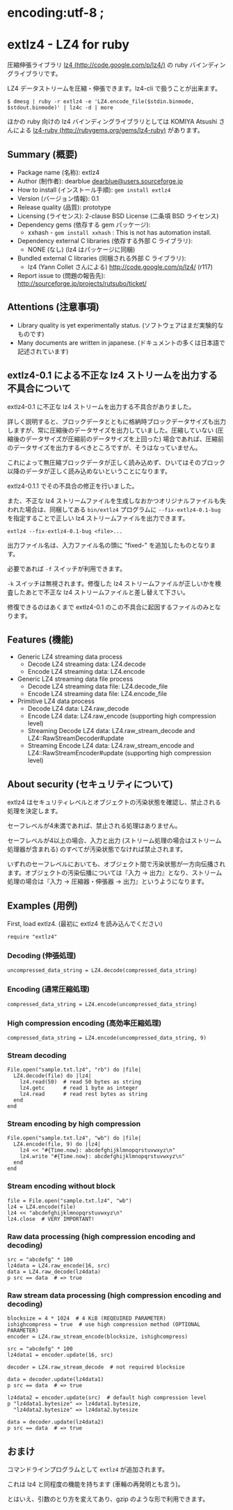  # encoding:utf-8 ;

# extlz4 - LZ4 for ruby

圧縮伸張ライブラリ [lz4 (http://code.google.com/p/lz4/)](http://code.google.com/p/lz4/) の ruby バインディングライブラリです。

LZ4 データストリームを圧縮・伸張できます。lz4-cli で扱うことが出来ます。

    $ dmesg | ruby -r extlz4 -e 'LZ4.encode_file($stdin.binmode, $stdout.binmode)' | lz4c -d | more

ほかの ruby 向けの lz4 バインディングライブラリとしては KOMIYA Atsushi さんによる [lz4-ruby (http://rubygems.org/gems/lz4-ruby)](http://rubygems.org/gems/lz4-ruby) があります。


## Summary (概要)

- Package name (名称): extlz4
- Author (制作者): dearblue <dearblue@users.sourceforge.jp>
- How to install (インストール手順): `gem install extlz4`
- Version (バージョン情報): 0.1
- Release quality (品質): prototype
- Licensing (ライセンス): 2-clause BSD License (二条項 BSD ライセンス)
- Dependency gems (依存する gem パッケージ):
    - xxhash - `gem install xxhash` : This is not has automation install.
- Dependency external C libraries (依存する外部 C ライブラリ):
    - NONE (なし) (lz4 はパッケージに同梱)
- Bundled external C libraries (同梱される外部 C ライブラリ):
    - lz4 (Yann Collet さんによる) <http://code.google.com/p/lz4/> (r117)
- Report issue to (問題の報告先): <http://sourceforge.jp/projects/rutsubo/ticket/>


## Attentions (注意事項)

- Library quality is yet experimentally status.
    (ソフトウェアはまだ実験的なものです)
- Many documents are written in japanese.
    (ドキュメントの多くは日本語で記述されています)


## extlz4-0.1 による不正な lz4 ストリームを出力する不具合について

extlz4-0.1 に不正な lz4 ストリームを出力する不具合がありました。

詳しく説明すると、ブロックデータとともに格納時ブロックデータサイズも出力しますが、常に圧縮後のデータサイズを出力していました。圧縮していない (圧縮後のデータサイズが圧縮前のデータサイズを上回った) 場合であれば、圧縮前のデータサイズを出力するべきところですが、そうはなっていません。

これによって無圧縮ブロックデータが正しく読み込めず、ひいてはそのブロック以降のデータが正しく読み込めないということになります。

extlz4-0.1.1 でその不具合の修正を行いました。

また、不正な lz4 ストリームファイルを生成しなおかつオリジナルファイルも失われた場合は、同梱してある `bin/extlz4` プログラムに `--fix-extlz4-0.1-bug` を指定することで正しい lz4 ストリームファイルを出力できます。

    extlz4 --fix-extlz4-0.1-bug <file>...

出力ファイル名は、入力ファイル名の頭に "fixed-" を追加したものとなります。

必要であれば `-f` スイッチが利用できます。

`-k` スイッチは無視されます。修復した lz4 ストリームファイルが正しいかを検査したあとで不正な lz4 ストリームファイルと差し替えて下さい。

修復できるのはあくまで extlz4-0.1 のこの不具合に起因するファイルのみとなります。


## Features (機能)

- Generic LZ4 streaming data process
    - Decode LZ4 streaming data: LZ4.decode
    - Encode LZ4 streaming data: LZ4.encode
- Generic LZ4 streaming data file process
    - Decode LZ4 streaming data file: LZ4.decode\_file
    - Encode LZ4 streaming data file: LZ4.encode\_file
- Primitive LZ4 data process
    - Decode LZ4 data: LZ4.raw\_decode
    - Encode LZ4 data: LZ4.raw\_encode (supporting high compression level)
    - Streaming Decode LZ4 data: LZ4.raw\_stream\_decode and LZ4::RawStreamDecoder#update
    - Streaming Encode LZ4 data: LZ4.raw\_stream\_encode and LZ4::RawStreamEncoder#update (supporting high compression level)


## About security (セキュリティについて)

extlz4 はセキュリティレベルとオブジェクトの汚染状態を確認し、禁止される処理を決定します。

セーフレベルが4未満であれば、禁止される処理はありません。

セーフレベルが4以上の場合、入力と出力 (ストリーム処理の場合はストリーム処理器が含まれる) のすべてが汚染状態でなければ禁止されます。

いずれのセーフレベルにおいても、オブジェクト間で汚染状態が一方向伝播されます。オブジェクトの汚染伝播については『入力 -> 出力』となり、ストリーム処理の場合は『入力 -> 圧縮器・伸張器 -> 出力』というようになります。


## Examples (用例)

First, load extlz4. (最初に extlz4 を読み込んでください)

    require "extlz4"

### Decoding (伸張処理)

    uncompressed_data_string = LZ4.decode(compressed_data_string)

### Encoding (通常圧縮処理)

    compressed_data_string = LZ4.encode(uncompressed_data_string)

### High compression encoding (高効率圧縮処理)

    compressed_data_string = LZ4.encode(uncompressed_data_string, 9)

### Stream decoding

    File.open("sample.txt.lz4", "rb") do |file|
      LZ4.decode(file) do |lz4|
        lz4.read(50)  # read 50 bytes as string
        lz4.getc      # read 1 byte as integer
        lz4.read      # read rest bytes as string
      end
    end

### Stream encoding by high compression

    File.open("sample.txt.lz4", "wb") do |file|
      LZ4.encode(file, 9) do |lz4|
        lz4 << "#{Time.now}: abcdefghijklmnopqrstuvwxyz\n"
        lz4.write "#{Time.now}: abcdefghijklmnopqrstuvwxyz\n"
      end
    end

### Stream encoding without block

    file = File.open("sample.txt.lz4", "wb")
    lz4 = LZ4.encode(file)
    lz4 << "abcdefghijklmnopqrstuvwxyz\n"
    lz4.close  # VERY IMPORTANT!

### Raw data processing (high compression encoding and decoding)

    src = "abcdefg" * 100
    lz4data = LZ4.raw_encode(16, src)
    data = LZ4.raw_decode(lz4data)
    p src == data  # => true

### Raw stream data processing (high compression encoding and decoding)

    blocksize = 4 * 1024  # 4 KiB (REQEUIRED PARAMETER)
    ishighcompress = true  # use high compression method (OPTIONAL PARAMETER)
    encoder = LZ4.raw_stream_encode(blocksize, ishighcompress)

    src = "abcdefg" * 100
    lz4data1 = encoder.update(16, src)

    decoder = LZ4.raw_stream_decode  # not required blocksize

    data = decoder.update(lz4data1)
    p src == data  # => true

    lz4data2 = encoder.update(src)  # default high compression level
    p "lz4data1.bytesize" => lz4data1.bytesize,
      "lz4data2.bytesize" => lz4data2.bytesize

    data = decoder.update(lz4data2)
    p src == data  # => true


## おまけ

コマンドラインプログラムとして `extlz4` が追加されます。

これは lz4 と同程度の機能を持ちます (車輪の再発明とも言う)。

とはいえ、引数のとり方を変えてあり、gzip のような形で利用できます。
